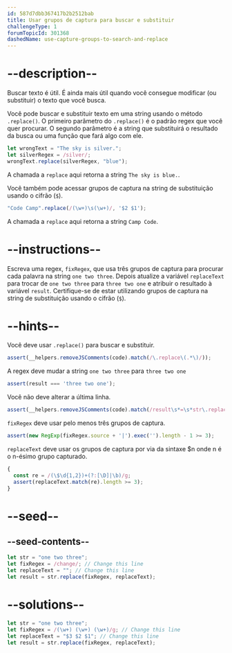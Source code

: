 ```yaml
---
id: 587d7dbb367417b2b2512bab
title: Usar grupos de captura para buscar e substituir
challengeType: 1
forumTopicId: 301368
dashedName: use-capture-groups-to-search-and-replace
---
```


# --description--

Buscar texto é útil. É ainda mais útil quando você consegue modificar (ou substituir) o texto que você busca.

Você pode buscar e substituir texto em uma string usando o método `.replace()`. O primeiro parâmetro do `.replace()` é o padrão regex que você quer procurar. O segundo parâmetro é a string que substituirá o resultado da busca ou uma função que fará algo com ele.

```js
let wrongText = "The sky is silver.";
let silverRegex = /silver/;
wrongText.replace(silverRegex, "blue");
```

A chamada a `replace` aqui retorna a string `The sky is blue.`.

Você também pode acessar grupos de captura na string de substituição usando o cifrão (`$`).

```js
"Code Camp".replace(/(\w+)\s(\w+)/, '$2 $1');
```

A chamada a `replace` aqui retorna a string `Camp Code`.

# --instructions--

Escreva uma regex, `fixRegex`, que usa três grupos de captura para procurar cada palavra na string `one two three`. Depois atualize a variável `replaceText` para trocar de `one two three` para `three two one` e atribuir o resultado à variável `result`. Certifique-se de estar utilizando grupos de captura na string de substituição usando o cifrão (`$`).

# --hints--

Você deve usar `.replace()` para buscar e substituir.

```js
assert(__helpers.removeJSComments(code).match(/\.replace\(.*\)/));
```

A regex deve mudar a string `one two three` para `three two one`

```js
assert(result === 'three two one');
```

Você não deve alterar a última linha.

```js
assert(__helpers.removeJSComments(code).match(/result\s*=\s*str\.replace\(.*?\)/));
```

`fixRegex` deve usar pelo menos três grupos de captura.

```js
assert(new RegExp(fixRegex.source + '|').exec('').length - 1 >= 3);
```

`replaceText` deve usar os grupos de captura por via da sintaxe $n onde n é o n-ésimo grupo capturado.

```js
{
  const re = /(\$\d{1,2})+(?:[\D]|\b)/g;
  assert(replaceText.match(re).length >= 3);
}
```

# --seed--

## --seed-contents--

```js
let str = "one two three";
let fixRegex = /change/; // Change this line
let replaceText = ""; // Change this line
let result = str.replace(fixRegex, replaceText);
```

# --solutions--

```js
let str = "one two three";
let fixRegex = /(\w+) (\w+) (\w+)/g; // Change this line
let replaceText = "$3 $2 $1"; // Change this line
let result = str.replace(fixRegex, replaceText);
```
